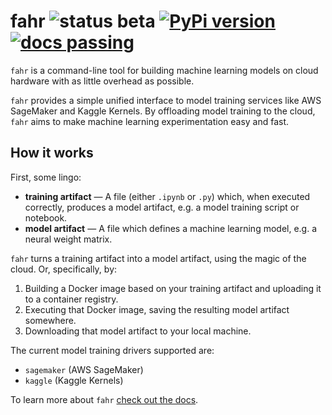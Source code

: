 # fahr ![status beta](https://img.shields.io/badge/status-beta-yellow.svg?style=flat-square) [![PyPi version](https://img.shields.io/pypi/v/fahr.svg?style=flat-square)](https://pypi.python.org/pypi/fahr/) [![docs passing](https://img.shields.io/badge/docs-passing-green.svg?style=flat-square)](https://residentmario.github.io/fahr/index.html)

`fahr` is a command-line tool for building machine learning models on
cloud hardware with as little overhead as possible.

`fahr` provides a simple unified interface to model training services like AWS SageMaker and Kaggle Kernels. By offloading model training to the cloud, `fahr` aims to make machine learning experimentation easy and fast.

## How it works

First, some lingo:

* **training artifact** &mdash; A file (either `.ipynb` or `.py`) which, when executed correctly, produces a model artifact, e.g. a model training script or notebook.
* **model artifact** &mdash; A file which defines a machine learning model, e.g. a neural weight matrix.

`fahr` turns a training artifact into a model artifact, using the magic of the cloud. Or, specifically, by:

1. Building a Docker image based on your training artifact and uploading it to a container registry.
2. Executing that Docker image, saving the resulting model artifact somewhere.
3. Downloading that model artifact to your local machine.

The current model training drivers supported are:

* `sagemaker` (AWS SageMaker)
* `kaggle` (Kaggle Kernels)

To learn more about `fahr` [check out the docs](https://residentmario.github.io/fahr/index.html).